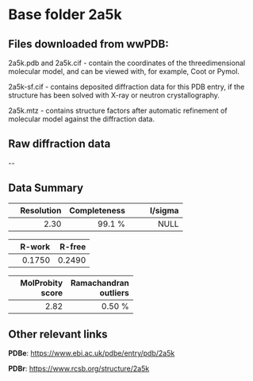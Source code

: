 # Base folder 2a5k

## Files downloaded from wwPDB:

2a5k.pdb and 2a5k.cif - contain the coordinates of the threedimensional molecular model, and can be viewed with, for example, Coot or Pymol.

2a5k-sf.cif - contains deposited diffraction data for this PDB entry, if the structure has been solved with X-ray or neutron crystallography.

2a5k.mtz - contains structure factors after automatic refinement of molecular model against the diffraction data.

## Raw diffraction data

--<br> 

## Data Summary
|   | Resolution | Completeness| I/sigma |
|---|-------------:|----------------:|--------------:|
|   |2.30|99.1  %|<img width=50/>NULL |

|   | **R-work**| **R-free**   
|---|-------------:|----------------:|           
||0.1750|0.2490|

|   |**MolProbity<br>score**| **Ramachandran<br>outliers** 
|---|-------------:|----------------:|
||2.82|0.50 %|

## Other relevant links 
**PDBe**:  https://www.ebi.ac.uk/pdbe/entry/pdb/2a5k
 
**PDBr**: https://www.rcsb.org/structure/2a5k 

